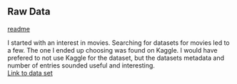 ## Raw Data
[readme](README.md)  

I started with an interest in movies. Searching for datasets for movies led to a few. The one I ended up choosing was found on Kaggle. I would have prefered to not use Kaggle for the dataset, but the datasets metadata and number of entries sounded useful and interesting.  
[Link to data set](https://www.kaggle.com/datasets/rounakbanik/the-movies-dataset/data)
